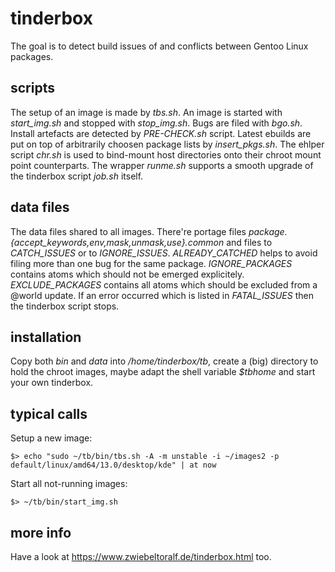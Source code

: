 # tinderbox
The goal is to detect build issues of and conflicts between Gentoo Linux packages.

## scripts
The setup of an image is made by *tbs.sh*. An image is started with *start_img.sh* and stopped with *stop_img.sh*. Bugs are filed with *bgo.sh*. Install artefacts are detected by *PRE-CHECK.sh* script. Latest ebuilds are put on top of arbitrarily choosen package lists by *insert_pkgs.sh*.
The ehlper script *chr.sh* is used to bind-mount host directories onto their chroot mount point counterparts. The wrapper *runme.sh* supports a smooth upgrade of the tinderbox script *job.sh* itself.

## data files
The data files shared to all images. There're portage files *package.{accept_keywords,env,mask,unmask,use}.common* and files to *CATCH_ISSUES* or to *IGNORE_ISSUES*. *ALREADY_CATCHED* helps to avoid filing more than one bug for the same package. *IGNORE_PACKAGES* contains atoms which should not be emerged explicitely. *EXCLUDE_PACKAGES* contains all atoms which should be excluded from a @world update. If an error occurred which is listed in *FATAL_ISSUES* then the tinderbox script stops.

## installation
Copy both *bin* and *data* into */home/tinderbox/tb*, create a (big) directory to hold the chroot images, maybe adapt the shell variable *$tbhome* and start your own tinderbox.

## typical calls
Setup a new image:

    $> echo "sudo ~/tb/bin/tbs.sh -A -m unstable -i ~/images2 -p default/linux/amd64/13.0/desktop/kde" | at now

Start all not-running images:

    $> ~/tb/bin/start_img.sh


## more info
Have a look at https://www.zwiebeltoralf.de/tinderbox.html too.

